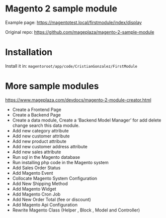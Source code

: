 # Magento 2 sample module

Example page: https://magentotest.local/firstmodule/index/display

Original repo: https://github.com/mageplaza/magento-2-sample-module

# Installation

Install it in: `` magentoroot/app/code/CristianGonzalez/FirstModule ``

# More sample modules

https://www.mageplaza.com/devdocs/magento-2-module-creator.html

- Create a Frontend Page
- Create a Backend Page
- Create a data module, Create a ‘Backend Model Manager’ for add delete change search this data module.
- Add new category attribute
- Add new customer attribute
- Add new product attribute
- Add new customer address attribute
- Add new sales attribute
- Run sql in the Magento database
- Run installing php code in the Magento system
- Add Sales Order Status
- Add Magento Event
- Collocate Magento System Configuration
- Add New Shipping Method
- Add Magento Widget
- Add Magento Cron Job
- Add New Order Total (fee or discount)
- Add Magento Api Configuration
- Rewrite Magento Class (Helper , Block , Model and Controller)